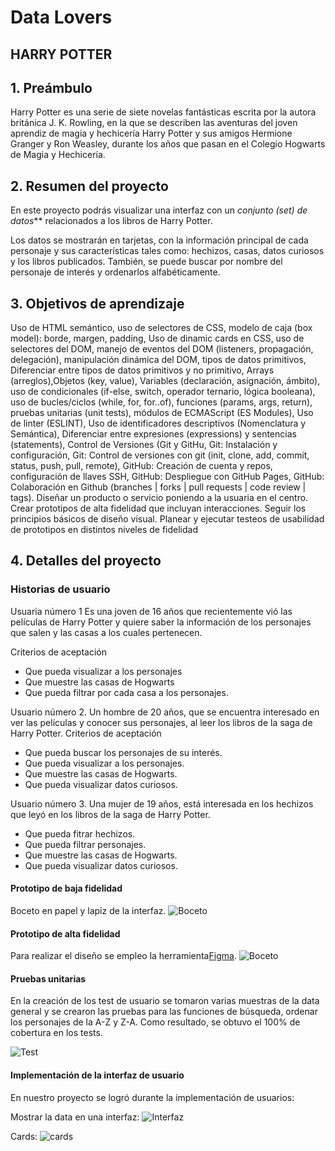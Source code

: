 # Data Lovers

## HARRY POTTER
## 1. Preámbulo
Harry Potter es una serie de siete novelas fantásticas escrita por la autora británica J. K. Rowling, en la que se describen las aventuras del joven aprendiz de magia y hechicería Harry Potter y sus amigos Hermione Granger y Ron Weasley, durante los años que pasan en el Colegio Hogwarts de Magia y Hechicería. 

## 2. Resumen del proyecto

En este proyecto podrás visualizar una interfaz con  un _conjunto (set) de datos_**  relacionados a los libros de Harry Potter.

Los datos se mostrarán en tarjetas, con la información principal de cada personaje y sus características tales como: hechizos, casas, datos curiosos y los libros publicados. También, se puede buscar por nombre del personaje de interés y ordenarlos alfabéticamente.


## 3. Objetivos de aprendizaje

Uso de HTML semántico, uso de selectores de CSS, modelo de caja (box model): borde, margen, padding, Uso de dinamic cards en CSS, uso de selectores del DOM, manejo de eventos del DOM (listeners, propagación, delegación), manipulación dinámica del DOM, tipos de datos primitivos, Diferenciar entre tipos de datos primitivos y no primitivo, Arrays (arreglos),Objetos (key, value), Variables (declaración, asignación, ámbito), uso de condicionales (if-else, switch, operador ternario, lógica booleana), uso de bucles/ciclos (while, for, for..of), funciones (params, args, return), pruebas unitarias (unit tests), módulos de ECMAScript (ES Modules), Uso de linter (ESLINT), Uso de identificadores descriptivos (Nomenclatura y Semántica), Diferenciar entre expresiones (expressions) y sentencias (statements), Control de Versiones (Git y GitHu, Git: Instalación y configuración, Git: Control de versiones con git (init, clone, add, commit, status, push, pull, remote), GitHub: Creación de cuenta y repos, configuración de llaves SSH, GitHub: Despliegue con GitHub Pages, GitHub: Colaboración en Github (branches | forks | pull requests | code review | tags). Diseñar un producto o servicio poniendo a la usuaria en el centro. Crear prototipos de alta fidelidad que incluyan interacciones. Seguir los principios básicos de diseño visual. Planear y ejecutar testeos de usabilidad de prototipos en distintos niveles de fidelidad

## 4. Detalles del proyecto
### Historias de usuario
Usuaria número 1
Es una joven de 16 años que recientemente vió las películas de Harry Potter y quiere saber la información de los personajes que salen y las casas a los cuales pertenecen.

Criterios de aceptación
- Que pueda visualizar a los personajes
- Que muestre las casas de Hogwarts
- Que pueda filtrar por cada casa a los personajes.

Usuario número 2.
Un hombre de 20 años, que se encuentra interesado en ver las películas y conocer sus personajes, al leer los libros de la saga de Harry Potter. 
Criterios de aceptación
- Que pueda buscar los personajes de su interés.
- Que pueda visualizar a los personajes.
- Que muestre las casas de Hogwarts.
- Que pueda visualizar datos curiosos.

Usuario número 3.
Una mujer de 19 años, está interesada en los hechizos que leyó en los libros de la saga de Harry Potter.
- Que pueda fitrar hechizos.
- Que pueda filtrar personajes.
- Que muestre las casas de Hogwarts.
- Que pueda visualizar datos curiosos.


#### Prototipo de baja fidelidad

Boceto en papel y lapiz de la interfaz.
![Boceto](https://github.com/angieli13/DEV003-data-lovers/blob/de0bd97a9e786af4168950d1a195fe66164b989c/src/images/bocetopl.png)


#### Prototipo de alta fidelidad

Para realizar el diseño se empleo la herramienta[Figma](https://www.figma.com/).
![Boceto](https://github.com/angieli13/DEV003-data-lovers/blob/de0bd97a9e786af4168950d1a195fe66164b989c/src/images/figma.png)

#### Pruebas unitarias
En la creación de los test de usuario se tomaron varias muestras de la data general y se crearon las pruebas para las funciones de búsqueda, ordenar los personajes de la A-Z y Z-A.
Como resultado, se obtuvo el 100% de cobertura en los tests.

![Test](https://github.com/angieli13/DEV003-data-lovers/blob/de0bd97a9e786af4168950d1a195fe66164b989c/src/images/test.png)

#### Implementación de la interfaz de usuario
En nuestro proyecto se logró durante la implementación de usuarios:

Mostrar la data en una interfaz: 
![Interfaz](https://github.com/angieli13/DEV003-data-lovers/blob/de0bd97a9e786af4168950d1a195fe66164b989c/src/images/paginaweb.png)

Cards:
![cards](https://github.com/angieli13/DEV003-data-lovers/blob/de0bd97a9e786af4168950d1a195fe66164b989c/src/images/cards.png)